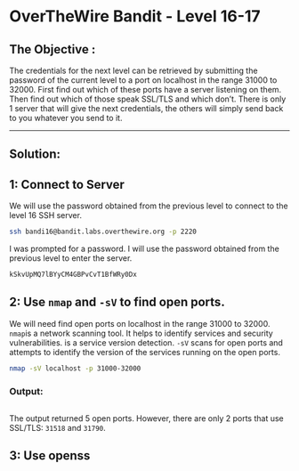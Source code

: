 # OverTheWire Bandit - Level 16-17

## The Objective : 
The credentials for the next level can be retrieved by submitting the password of the current level to a port on localhost in the range 31000 to 32000. First find out which of these ports have a server listening on them. Then find out which of those speak SSL/TLS and which don’t. There is only 1 server that will give the next credentials, the others will simply send back to you whatever you send to it.

---

## Solution:

## 1: Connect to Server
We will use the password obtained from the previous level to connect to the level 16 SSH server.

```bash
ssh bandi16@bandit.labs.overthewire.org -p 2220
```

I was prompted for a password. I will use the password obtained from the previous level to enter the server.

```bash
kSkvUpMQ7lBYyCM4GBPvCvT1BfWRy0Dx
```

## 2: Use `nmap` and `-sV` to find open ports.
We will need find open ports on localhost in the range 31000 to 32000. `nmap`is a network scanning tool. It helps to identify services and security vulnerabilities. is a service version detection. `-sV` scans for open ports and attempts to identify the version of the services running on the open ports. 

```bash
nmap -sV localhost -p 31000-32000
```

### Output: 
```
```

The output returned 5 open ports. However, there are only 2 ports that use SSL/TLS: `31518` and `31790`.

## 3: Use openss
